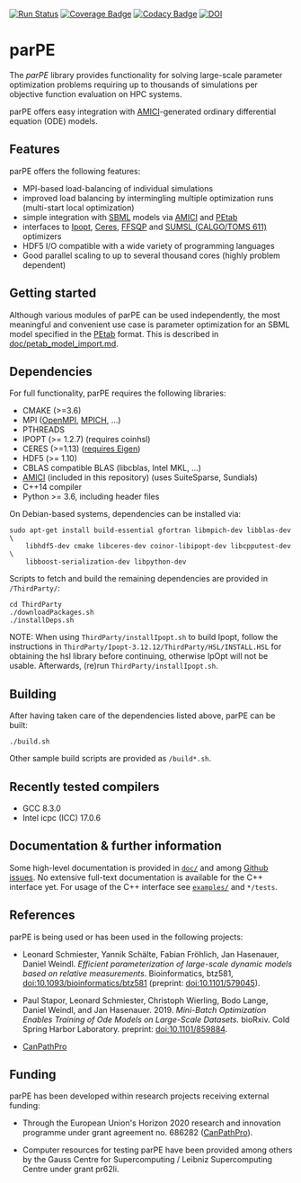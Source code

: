 [![Run Status](https://api.shippable.com/projects/59463d3e8993d7070010407b/badge?branch=master)](https://app.shippable.com/github/dweindl/parPE)
[![Coverage Badge](https://api.shippable.com/projects/59463d3e8993d7070010407b/coverageBadge?branch=master)](https://app.shippable.com/github/dweindl/parPE)
[![Codacy Badge](https://api.codacy.com/project/badge/Grade/1f1ee5a0d90d431499f200a148fb7fdc)](https://www.codacy.com?utm_source=github.com&amp;utm_medium=referral&amp;utm_content=ICB-DCM/parPE&amp;utm_campaign=Badge_Grade)
[![DOI](https://zenodo.org/badge/92953596.svg)](https://zenodo.org/badge/latestdoi/92953596)

# parPE

The *parPE* library provides functionality for solving large-scale parameter
optimization problems requiring up to thousands of simulations per objective
function evaluation on HPC systems.

parPE offers easy integration with
[AMICI](https://github.com/ICB-DCM/AMICI)-generated ordinary differential
equation (ODE) models.

## Features

parPE offers the following features:

* MPI-based load-balancing of individual simulations
* improved load balancing by intermingling multiple optimization runs
  (multi-start local optimization)
* simple integration with [SBML](http://sbml.org/) models via
  [AMICI](https://github.com/ICB-DCM/AMICI) and
  [PEtab](https://github.com/ICB-DCM/PEtab)
* interfaces to [Ipopt](http://www.coin-or.org/Ipopt/),
  [Ceres](http://ceres-solver.org/),
  [FFSQP](https://www.isr.umd.edu/news/news_story.php?id=4088) and
  [SUMSL (CALGO/TOMS 611)](http://www.netlib.org/toms/index.html) optimizers
* HDF5 I/O compatible with a wide variety of programming languages
* Good parallel scaling to up to several thousand cores
  (highly problem dependent)

## Getting started

Although various modules of parPE can be used independently, the most
meaningful and convenient use case is parameter optimization for an SBML model
specified in the [PEtab](https://github.com/ICB-DCM/PEtab) format. This is
described in [doc/petab_model_import.md](doc/petab_model_import.md).

## Dependencies

For full functionality, parPE requires the following libraries:

* CMAKE (>=3.6)
* MPI ([OpenMPI](https://www.open-mpi.org/),
  [MPICH](https://www.mpich.org/), ...)
* PTHREADS
* IPOPT (>= 1.2.7) (requires coinhsl)
* CERES (>=1.13)
  ([requires Eigen](http://ceres-solver.org/installation.html#dependencies))
* HDF5 (>= 1.10)
* CBLAS compatible BLAS (libcblas, Intel MKL, ...)
* [AMICI](https://github.com/ICB-DCM/AMICI) (included in this repository)
  (uses SuiteSparse, Sundials)
* C++14 compiler
* Python >= 3.6, including header files

On Debian-based systems, dependencies can be installed via:
```
sudo apt-get install build-essential gfortran libmpich-dev libblas-dev \
    libhdf5-dev cmake libceres-dev coinor-libipopt-dev libcpputest-dev \
    libboost-serialization-dev libpython-dev
```

Scripts to fetch and build the remaining dependencies are provided in
`/ThirdParty/`:

```
cd ThirdParty
./downloadPackages.sh
./installDeps.sh
```

NOTE: When using `ThirdParty/installIpopt.sh` to build Ipopt, follow the
instructions in `ThirdParty/Ipopt-3.12.12/ThirdParty/HSL/INSTALL.HSL` for
obtaining the hsl library before continuing, otherwise IpOpt will not be
usable. Afterwards, (re)run `ThirdParty/installIpopt.sh`.


## Building

After having taken care of the dependencies listed above, parPE can be built:

```
./build.sh
```

Other sample build scripts are provided as `/build*.sh`.

## Recently tested compilers

* GCC 8.3.0
* Intel icpc (ICC) 17.0.6


## Documentation & further information

Some high-level documentation is provided in [`doc/`](doc/) and among 
[Github issues](https://github.com/ICB-DCM/parPE/issues). No extensive
full-text documentation is available for the C++ interface yet. For usage of
the C++ interface see [`examples/`](examples/) and `*/tests`.


## References

parPE is being used or has been used in the following projects:

- Leonard Schmiester, Yannik Schälte, Fabian Fröhlich, Jan Hasenauer,
  Daniel Weindl.
  *Efficient parameterization of large-scale dynamic models based on relative measurements*.
  Bioinformatics, btz581, [doi:10.1093/bioinformatics/btz581](https://doi.org/10.1093/bioinformatics/btz581)
  (preprint: [doi:10.1101/579045](https://www.biorxiv.org/content/10.1101/579045v1)).

- Paul Stapor, Leonard Schmiester, Christoph Wierling, Bodo Lange,
  Daniel Weindl, and Jan Hasenauer. 2019.
  *Mini-Batch Optimization Enables Training of Ode Models on Large-Scale Datasets.*
  bioRxiv. Cold Spring Harbor Laboratory.
  preprint: [doi:10.1101/859884](https://doi.org/10.1101/859884).

- [CanPathPro](http://canpathpro.eu/)


## Funding

parPE has been developed within research projects receiving external funding:

* Through  the  European  Union's  Horizon  2020  research  and innovation
  programme under grant agreement no. 686282
  ([CanPathPro](http://canpathpro.eu/)).

* Computer resources for testing parPE have been provided among others by the 
  Gauss Centre for Supercomputing / Leibniz Supercomputing Centre under grant
  pr62li.
